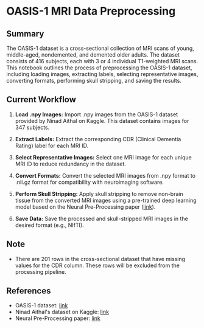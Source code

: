 # OASIS-1 MRI Data Preprocessing

## Summary

The OASIS-1 dataset is a cross-sectional collection of MRI scans of young, middle-aged, nondemented, and demented older adults. The dataset consists of 416 subjects, each with 3 or 4 individual T1-weighted MRI scans. This notebook outlines the process of preprocessing the OASIS-1 dataset, including loading images, extracting labels, selecting representative images, converting formats, performing skull stripping, and saving the results.

## Current Workflow

1. **Load .npy Images:** Import .npy images from the OASIS-1 dataset provided by Ninad Aithal on Kaggle. This dataset contains images for 347 subjects.

2. **Extract Labels:** Extract the corresponding CDR (Clinical Dementia Rating) label for each MRI ID.

3. **Select Representative Images:** Select one MRI image for each unique MRI ID to reduce redundancy in the dataset.

4. **Convert Formats:** Convert the selected MRI images from .npy format to .nii.gz format for compatibility with neuroimaging software.

5. **Perform Skull Stripping:** Apply skull stripping to remove non-brain tissue from the converted MRI images using a pre-trained deep learning model based on the Neural Pre-Processing paper ([link](https://doi.org/10.48550/arXiv.2303.12148)).

6. **Save Data:** Save the processed and skull-stripped MRI images in the desired format (e.g., NIfTI).

## Note

- There are 201 rows in the cross-sectional dataset that have missing values for the CDR column. These rows will be excluded from the processing pipeline.

## References

- OASIS-1 dataset: [link](https://www.oasis-brains.org/)
- Ninad Aithal's dataset on Kaggle: [link](https://www.kaggle.com/datasets/ninadaithal/oasis-mri-dataset-npy)
- Neural Pre-Processing paper: [link](https://doi.org/10.48550/arXiv.2303.12148)
